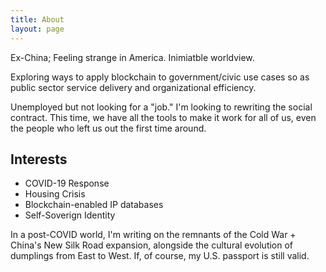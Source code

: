 ```yaml
---
title: About
layout: page
---
```




<p>Ex-China; Feeling strange in America. Inimiatble worldview. 

Exploring ways to apply blockchain to government/civic use cases so as 
public sector service delivery and organizational efficiency. 

Unemployed but not looking for a "job." I'm looking to rewriting the social contract. 
This time, we have all the tools to make it work for all of us, even the people who left us out the first time around.</p> 

<h2>Interests</h2>

<ul class="interests-list">
	<li>COVID-19 Response</li>
	<li>Housing Crisis</li>
	<li>Blockchain-enabled IP databases</li>
	<li>Self-Soverign Identity</li>
	
</ul>

<p> In a post-COVID world, I'm writing on the remnants of the Cold War + China's New Silk Road expansion, alongside the cultural evolution of dumplings from East to West. If, of course, my U.S. passport is still valid.</p> 



